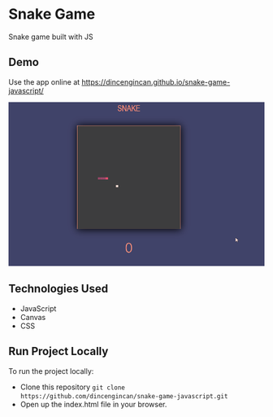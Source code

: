 # Snake Game
Snake game built with JS


## Demo

Use the app online at https://dincengincan.github.io/snake-game-javascript/

![snake GIF](demo/snake.gif) 

## Technologies Used
* JavaScript
* Canvas
* CSS


## Run Project Locally

To run the project locally:

* Clone this repository `git clone https://github.com/dincengincan/snake-game-javascript.git`
* Open up the index.html file in your browser.









